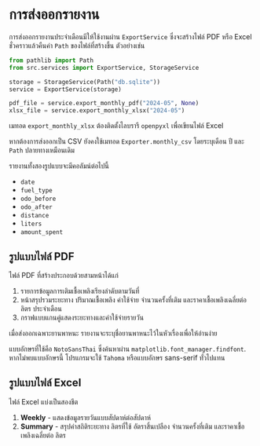 # การส่งออกรายงาน

การส่งออกรายงานประจำเดือนมีให้ใช้งานผ่าน `ExportService`
ซึ่งจะสร้างไฟล์ PDF หรือ Excel ชั่วคราวแล้วคืนค่า `Path`
ของไฟล์ที่สร้างขึ้น ตัวอย่างเช่น

```python
from pathlib import Path
from src.services import ExportService, StorageService

storage = StorageService(Path("db.sqlite"))
service = ExportService(storage)

pdf_file = service.export_monthly_pdf("2024-05", None)
xlsx_file = service.export_monthly_xlsx("2024-05")
```

เมทอด `export_monthly_xlsx` ต้องติดตั้งไลบรารี `openpyxl`
เพื่อเขียนไฟล์ Excel

หากต้องการส่งออกเป็น CSV ยังคงใช้เมทอด `Exporter.monthly_csv`
โดยระบุเดือน ปี และ `Path` ปลายทางเหมือนเดิม

รายงานทั้งสองรูปแบบจะมีคอลัมน์ต่อไปนี้

- `date`
- `fuel_type`
- `odo_before`
- `odo_after`
- `distance`
- `liters`
- `amount_spent`

## รูปแบบไฟล์ PDF

ไฟล์ PDF ที่สร้างประกอบด้วยสามหน้าได้แก่

1. รายการข้อมูลการเติมเชื้อเพลิงเรียงลำดับตามวันที่
2. หน้าสรุปรวมระยะทาง ปริมาณเชื้อเพลิง ค่าใช้จ่าย จำนวนครั้งที่เติม
   และราคาเชื้อเพลิงเฉลี่ยต่อ ลิตร ประจำเดือน
3. กราฟแบบแกนคู่แสดงระยะทางและค่าใช้จ่ายรายวัน

เมื่อส่งออกเฉพาะยานพาหนะ รายงานจะระบุชื่อยานพาหนะไว้ในหัวเรื่องเพื่อให้อ่านง่าย

แบบอักษรที่ใช้คือ `NotoSansThai` ซึ่งค้นหาผ่าน `matplotlib.font_manager.findfont`.
หากไม่พบแบบอักษรนี้ โปรแกรมจะใช้ `Tahoma` หรือแบบอักษร sans-serif
ทั่วไปแทน

## รูปแบบไฟล์ Excel

ไฟล์ Excel แบ่งเป็นสองชีต

1. **Weekly** - แสดงข้อมูลรายวันแบบสัปดาห์ต่อสัปดาห์
2. **Summary** - สรุปค่าสถิติระยะทาง ลิตรที่ใช้ อัตราสิ้นเปลือง จำนวนครั้งที่เติม
   และราคาเชื้อเพลิงเฉลี่ยต่อ ลิตร
